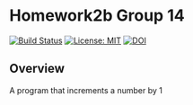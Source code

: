 # Homework2b Group 14

[![Build Status](https://travis-ci.org/ConnorS1110/CSC510_Homework2b_Group14.png?branch=main)](https://travis-ci.org/ConnorS1110/CSC510_Homework2b_Group14)
[![License: MIT](https://img.shields.io/badge/License-MIT-yellow.svg)](https://opensource.org/licenses/MIT)
[![DOI](https://zenodo.org/badge/400542472.svg)](https://zenodo.org/badge/latestdoi/400542472)

## Overview
A program that increments a number by 1
